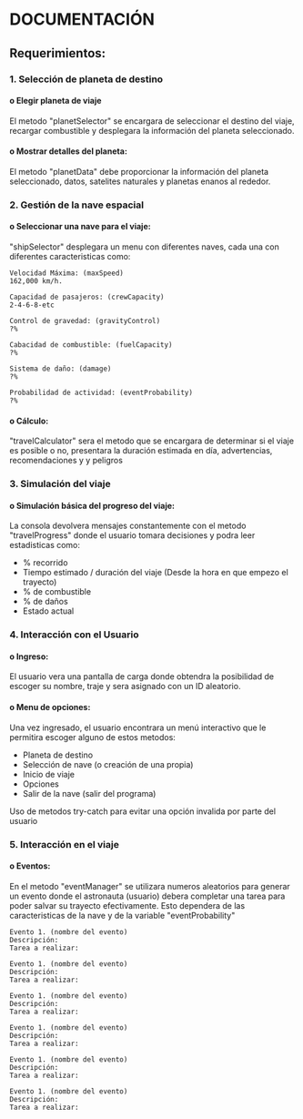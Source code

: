# DOCUMENTACIÓN

## Requerimientos:

### 1. Selección de planeta de destino
#### o Elegir planeta de viaje
El metodo "planetSelector" se encargara de seleccionar el destino del viaje, recargar combustible y desplegara la información del planeta seleccionado.
#### o Mostrar detalles del planeta:
El metodo "planetData" debe proporcionar la información del planeta seleccionado, datos, satelites naturales y planetas enanos al rededor.

### 2. Gestión de la nave espacial
#### o Seleccionar una nave para el viaje:
"shipSelector" desplegara un menu con diferentes naves, cada una con diferentes caracteristicas como:

```
Velocidad Máxima: (maxSpeed)
162,000 km/h.
```
```
Capacidad de pasajeros: (crewCapacity)
2-4-6-8-etc
```
```
Control de gravedad: (gravityControl)
?%
```
```
Cabacidad de combustible: (fuelCapacity)
?%
```
```
Sistema de daño: (damage)
?%
```
```
Probabilidad de actividad: (eventProbability)
?%
```
#### o Cálculo:
"travelCalculator" sera el metodo que se encargara de determinar si el viaje es posible o no, presentara la duración estimada en día, advertencias, recomendaciones y  y peligros 


### 3. Simulación del viaje
#### o Simulación básica del progreso del viaje:
La consola devolvera mensajes constantemente con el metodo "travelProgress" donde el usuario tomara decisiones y podra leer estadisticas como:

- % recorrido
- Tiempo estimado / duración del viaje (Desde la hora en que empezo el trayecto)
- % de combustible
- % de daños
- Estado actual

### 4. Interacción con el Usuario
#### o Ingreso:
El usuario vera una pantalla de carga donde obtendra la posibilidad de escoger su nombre, traje y sera asignado con un ID aleatorio.
#### o Menu de opciones:
Una vez ingresado, el usuario encontrara un menú interactivo que le permitira escoger alguno de estos metodos:
- Planeta de destino
- Selección de nave (o creación de una propia)
- Inicio de viaje
- Opciones
- Salir de la nave (salir del programa)

Uso de metodos try-catch para evitar una opción invalida por parte del usuario

### 5. Interacción en el viaje
#### o Eventos:
En el metodo "eventManager" se utilizara numeros aleatorios para generar un evento donde el astronauta (usuario) debera completar una tarea para poder salvar su trayecto efectivamente. Esto dependera de las caracteristicas de la nave y de la variable "eventProbability"

```
Evento 1. (nombre del evento)
Descripción:
Tarea a realizar:
```
```
Evento 1. (nombre del evento)
Descripción:
Tarea a realizar:
```
```
Evento 1. (nombre del evento)
Descripción:
Tarea a realizar:
```
```
Evento 1. (nombre del evento)
Descripción:
Tarea a realizar:
```
```
Evento 1. (nombre del evento)
Descripción:
Tarea a realizar:
```
```
Evento 1. (nombre del evento)
Descripción:
Tarea a realizar:
